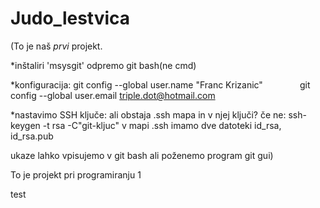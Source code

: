 # Judo_lestvica
(To je naš _prvi_ projekt.

*inštaliri 'msysgit'
odpremo git bash(ne cmd)


*konfiguracija: git config --global user.name "Franc Krizanic"
               git config --global user.email triple.dot@hotmail.com
               
*nastavimo SSH ključe:
ali obstaja .ssh mapa in v njej ključi?
če ne: ssh-keygen -t rsa -C"git-kljuc"
v mapi .ssh imamo dve datoteki
 id_rsa, id_rsa.pub
 
 ukaze lahko vpisujemo v git bash ali poženemo program git gui)

To je projekt pri programiranju 1

test
